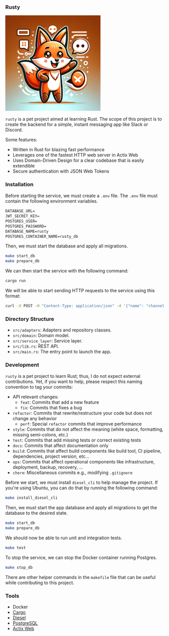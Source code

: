 ### Rusty 

<img src="./imgs/logo.png" alt="Rusty logo" class="center" width=300 height=300>

`rusty` is a pet project aimed at learning Rust. The scope of this project is to create the backend for a simple, instant messaging app like Slack or Discord.

Some features:
* Written in Rust for blazing fast performance
* Leverages one of the fastest HTTP web server in Actix Web
* Uses Domain-Driven Design for a clear codebase that is easily extendible
* Secure authentication with JSON Web Tokens

### Installation

Before starting the service, we must create a `.env` file. The `.env` file must contain the following environment variables.

```
DATABASE_URL=
JWT_SECRET_KEY=
POSTGRES_USER=
POSTGRES_PASSWORD=
DATABASE_NAME=rusty
POSTGRES_CONTAINER_NAME=rusty_db
```

Then, we must start the database and apply all migrations.

```bash
make start_db 
make prepare_db
```

We can then start the service with the following command:

```bash
cargo run
```

We will be able to start sending HTTP requests to the service using this format:

```bash
curl -X POST -H "Content-Type: application/json" -d '{"name": "channel name", "description": "test channel"}' http://127.0.0.1:8080/channel
```

### Directory Structure

* `src/adapters`: Adapters and repository classes.
* `src/domain`: Domain model.
* `src/service_layer`: Service layer.
* `src/lib.rs`: REST API.
* `src/main.rs`: The entry point to launch the app.


### Development

`rusty` is a pet project to learn Rust; thus, I do not expect external contributions. Yet, if you want to help, please respect this naming convention to tag your commits:

* API relevant changes:
    * `feat`: Commits that add a new feature
    * `fix`: Commits that fixes a bug
* `refactor`: Commits that rewrite/restructure your code but does not change any behavior
    * `perf`: Special `refactor` commits that improve performance
* `style`: Commits that do not affect the meaning (white space, formatting, missing semi-colons, etc.)
* `test`: Commits that add missing tests or correct existing tests
* `docs`: Commits that affect documentation only
* `build`: Commits that affect build components like build tool, CI pipeline, dependencies, project version, etc...
* `ops`: Commits that affect operational components like infrastructure, deployment, backup, recovery, ...
* `chore`: Miscellaneous commits e.g., modifying `.gitignore`

Before we start, we must install `diesel_cli` to help manage the project. If you're using Ubuntu, you can do that by running the following command:

```bash
make install_diesel_cli
```

Then, we must start the app database and apply all migrations to get the database to the desired state.

```bash
make start_db 
make prepare_db
```

We should now be able to run unit and integration tests.

```bash
make test
```

To stop the service, we can stop the Docker container running Postgres.

```bash
make stop_db
```

There are other helper commands in the `makefile` file that can be useful while contributing to this project.

### Tools

- Docker
- [Cargo](https://github.com/rust-lang/cargo)
- [Diesel](https://github.com/diesel-rs/diesel)
- [PostgreSQL](https://github.com/postgres/postgres)
- [Actix Web](https://github.com/actix/actix-web)
